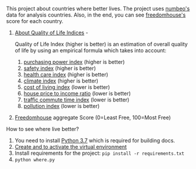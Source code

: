 This project about countries where better lives.
The project uses [numbeo's](https://www.numbeo.com) data for analysis countries.
Also, in the end, you can see [freedomhouse's](https://freedomhouse.org) score for each country.

1. [About Quality of Life Indices](https://www.numbeo.com/quality-of-life/indices_explained.jsp) - 

    Quality of Life Index (higher is better) is an estimation of overall quality of life by using an empirical formula which takes into account: 
    1. [purchasing power index](https://www.numbeo.com/cost-of-living/cpi_explained.jsp) (higher is better) 
    2. [safety index](https://www.numbeo.com/crime/indices_explained.jsp) (higher is better)
    3. [health care index](https://www.numbeo.com/health-care/indices_explained.jsp) (higher is better)
    4. [climate index](https://www.numbeo.com/climate/indices_explained.jsp) (higher is better) 
    5. [cost of living index](https://www.numbeo.com/cost-of-living/cpi_explained.jsp) (lower is better)
    6. [house price to income ratio](https://www.numbeo.com/property-investment/indicators_explained.jsp) (lower is better)
    7. [traffic commute time index](https://www.numbeo.com/traffic/indices_explained.jsp) (lower is better)
    8. [pollution index](https://www.numbeo.com/pollution/indices_explained.jsp) (lower is better)

2. [Freedomhouse](https://freedomhouse.org) aggregate Score (0=Least Free, 100=Most Free)

How to see where live better?

1. You need to install [Python 3.7](https://www.python.org/) which is required for building docs.
2. [Create and to activate the virtual environment](https://docs.python.org/3.7/library/venv.html)
3. Install requirements for the project: `pip install -r requirements.txt`
4. `python where.py`
